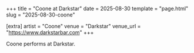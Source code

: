 +++
title = "Coone at Darkstar"
date = 2025-08-30
template = "page.html"
slug = "2025-08-30-coone"

[extra]
artist = "Coone"
venue = "Darkstar"
venue_url = "https://www.darkstarbar.com"
+++

Coone performs at Darkstar.
